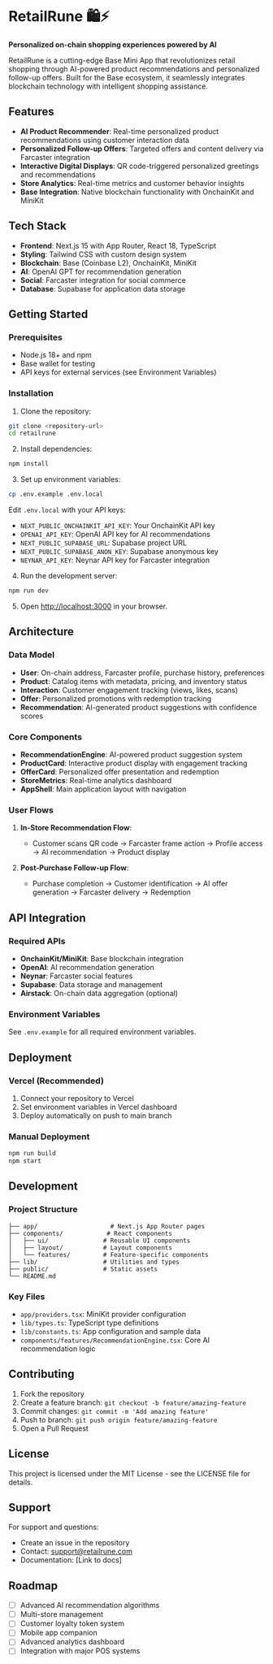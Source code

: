 # RetailRune 🛍️⚡

**Personalized on-chain shopping experiences powered by AI**

RetailRune is a cutting-edge Base Mini App that revolutionizes retail shopping through AI-powered product recommendations and personalized follow-up offers. Built for the Base ecosystem, it seamlessly integrates blockchain technology with intelligent shopping assistance.

## Features

- **AI Product Recommender**: Real-time personalized product recommendations using customer interaction data
- **Personalized Follow-up Offers**: Targeted offers and content delivery via Farcaster integration
- **Interactive Digital Displays**: QR code-triggered personalized greetings and recommendations
- **Store Analytics**: Real-time metrics and customer behavior insights
- **Base Integration**: Native blockchain functionality with OnchainKit and MiniKit

## Tech Stack

- **Frontend**: Next.js 15 with App Router, React 18, TypeScript
- **Styling**: Tailwind CSS with custom design system
- **Blockchain**: Base (Coinbase L2), OnchainKit, MiniKit
- **AI**: OpenAI GPT for recommendation generation
- **Social**: Farcaster integration for social commerce
- **Database**: Supabase for application data storage

## Getting Started

### Prerequisites

- Node.js 18+ and npm
- Base wallet for testing
- API keys for external services (see Environment Variables)

### Installation

1. Clone the repository:
```bash
git clone <repository-url>
cd retailrune
```

2. Install dependencies:
```bash
npm install
```

3. Set up environment variables:
```bash
cp .env.example .env.local
```

Edit `.env.local` with your API keys:
- `NEXT_PUBLIC_ONCHAINKIT_API_KEY`: Your OnchainKit API key
- `OPENAI_API_KEY`: OpenAI API key for AI recommendations
- `NEXT_PUBLIC_SUPABASE_URL`: Supabase project URL
- `NEXT_PUBLIC_SUPABASE_ANON_KEY`: Supabase anonymous key
- `NEYNAR_API_KEY`: Neynar API key for Farcaster integration

4. Run the development server:
```bash
npm run dev
```

5. Open [http://localhost:3000](http://localhost:3000) in your browser.

## Architecture

### Data Model

- **User**: On-chain address, Farcaster profile, purchase history, preferences
- **Product**: Catalog items with metadata, pricing, and inventory status
- **Interaction**: Customer engagement tracking (views, likes, scans)
- **Offer**: Personalized promotions with redemption tracking
- **Recommendation**: AI-generated product suggestions with confidence scores

### Core Components

- **RecommendationEngine**: AI-powered product suggestion system
- **ProductCard**: Interactive product display with engagement tracking
- **OfferCard**: Personalized offer presentation and redemption
- **StoreMetrics**: Real-time analytics dashboard
- **AppShell**: Main application layout with navigation

### User Flows

1. **In-Store Recommendation Flow**:
   - Customer scans QR code → Farcaster frame action → Profile access → AI recommendation → Product display

2. **Post-Purchase Follow-up Flow**:
   - Purchase completion → Customer identification → AI offer generation → Farcaster delivery → Redemption

## API Integration

### Required APIs

- **OnchainKit/MiniKit**: Base blockchain integration
- **OpenAI**: AI recommendation generation
- **Neynar**: Farcaster social features
- **Supabase**: Data storage and management
- **Airstack**: On-chain data aggregation (optional)

### Environment Variables

See `.env.example` for all required environment variables.

## Deployment

### Vercel (Recommended)

1. Connect your repository to Vercel
2. Set environment variables in Vercel dashboard
3. Deploy automatically on push to main branch

### Manual Deployment

```bash
npm run build
npm start
```

## Development

### Project Structure

```
├── app/                    # Next.js App Router pages
├── components/            # React components
│   ├── ui/               # Reusable UI components
│   ├── layout/           # Layout components
│   └── features/         # Feature-specific components
├── lib/                  # Utilities and types
├── public/               # Static assets
└── README.md
```

### Key Files

- `app/providers.tsx`: MiniKit provider configuration
- `lib/types.ts`: TypeScript type definitions
- `lib/constants.ts`: App configuration and sample data
- `components/features/RecommendationEngine.tsx`: Core AI recommendation logic

## Contributing

1. Fork the repository
2. Create a feature branch: `git checkout -b feature/amazing-feature`
3. Commit changes: `git commit -m 'Add amazing feature'`
4. Push to branch: `git push origin feature/amazing-feature`
5. Open a Pull Request

## License

This project is licensed under the MIT License - see the LICENSE file for details.

## Support

For support and questions:
- Create an issue in the repository
- Contact: support@retailrune.com
- Documentation: [Link to docs]

## Roadmap

- [ ] Advanced AI recommendation algorithms
- [ ] Multi-store management
- [ ] Customer loyalty token system
- [ ] Mobile app companion
- [ ] Advanced analytics dashboard
- [ ] Integration with major POS systems
